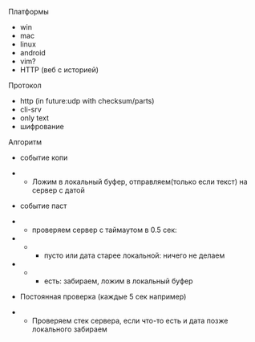 Платформы
-  win
- mac
- linux
- android
- vim?
- HTTP (веб с историей)

Протокол
- http (in future:udp with checksum/parts)
- cli-srv
- only text
- шифрование

Алгоритм
- событие копи
- -  Ложим в локальный буфер, отправляем(только если текст) на сервер с датой
- событие паст
- - проверяем сервер с таймаутом в 0.5 сек:
- - - пусто или дата старее локальной: ничего не делаем
- - - есть: забираем, ложим в локальный буфер

- Постоянная проверка (каждые 5 сек например)
- - Проверяем стек сервера, если что-то есть и дата позже локального забираем
